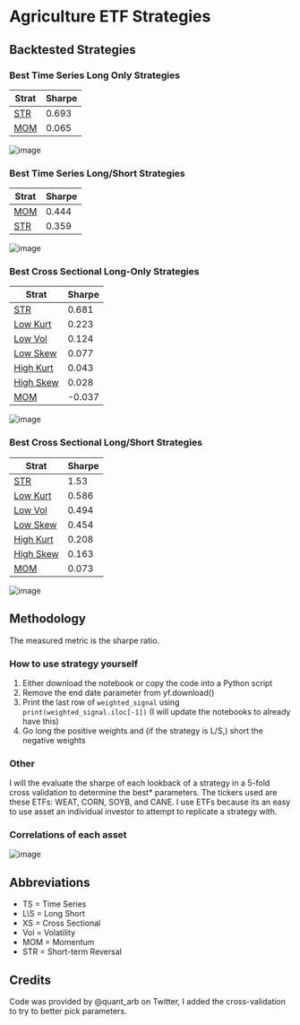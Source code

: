 # Agriculture ETF Strategies

## Backtested Strategies

### Best Time Series Long Only Strategies

| Strat | Sharpe |
|-------|--------|
| [STR][1]   | 0.693  |
| [MOM][2]   | 0.065  |

![image](https://github.com/replacementAI/A-Backtest-A-Day/assets/55959390/b0024e0f-6d63-40dd-97db-3c19acd53fad)

### Best Time Series Long/Short Strategies

| Strat | Sharpe |
|-------|--------|
| [MOM][3]   | 0.444  |
| [STR][4]   | 0.359  |

![image](https://github.com/replacementAI/A-Backtest-A-Day/assets/55959390/c83a9562-0798-44c2-a81e-564e31ace65b)

### Best Cross Sectional Long-Only Strategies

| Strat           | Sharpe |
|-----------------|--------|
| [STR][5]        | 0.681  |
| [Low Kurt][6]   | 0.223  |
| [Low Vol][7]    | 0.124  |
| [Low Skew][8]   | 0.077  |
| [High Kurt][9]  | 0.043  |
| [High Skew][10] | 0.028  |
| [MOM][11]       | -0.037 |

![image](https://github.com/replacementAI/A-Backtest-A-Day/assets/55959390/56e87a5f-4a84-4167-b13a-8e45cc662799)

### Best Cross Sectional Long/Short Strategies

| Strat           | Sharpe |
|-----------------|--------|
| [STR][12]       | 1.53   |
| [Low Kurt][13]  | 0.586  |
| [Low Vol][14]   | 0.494  |
| [Low Skew][15]  | 0.454  |
| [High Kurt][16] | 0.208  |
| [High Skew][17] | 0.163  |
| [MOM][18]       | 0.073  |

![image](https://github.com/replacementAI/A-Backtest-A-Day/assets/55959390/bb2dfc47-968f-493d-9aaa-a5d47af7fd36)


## Methodology
The measured metric is the sharpe ratio.
### How to use strategy yourself
1. Either download the notebook or copy the code into a Python script
2. Remove the end date parameter from yf.download()
3. Print the last row of ```weighted_signal``` using ```print(weighted_signal.iloc[-1])``` (I will update the notebooks to already have this)
4. Go long the positive weights and (if the strategy is L/S,) short the negative weights
### Other
I will the evaluate the sharpe of each lookback of a strategy in a 5-fold cross validation to determine the best* parameters. The tickers used are these ETFs: WEAT, CORN, SOYB, and CANE. I use ETFs because its an easy to use asset an individual investor to attempt to replicate a strategy with.
### Correlations of each asset
![image](https://github.com/replacementAI/A-Backtest-A-Day/assets/55959390/31e4da58-8ddc-46cf-bc42-32f9423a17e5)


## Abbreviations
- TS = Time Series
- L\S = Long Short
- XS = Cross Sectional
- Vol = Volatility
- MOM = Momentum
- STR = Short-term Reversal

## Credits
Code was provided by @quant_arb on Twitter, I added the cross-validation to try to better pick parameters.

[1]: <https://github.com/replacementAI/A-Backtest-A-Day/blob/main/Agriculture/TS%20Long-Only%20STR.ipynb>
[2]: <https://github.com/replacementAI/A-Backtest-A-Day/blob/main/Agriculture/TS%20Long-Only%20MOM.ipynb>

[3]: <https://github.com/replacementAI/A-Backtest-A-Day/blob/main/Agriculture/TS%20L%5CS%20MOM.ipynb>
[4]: <https://github.com/replacementAI/A-Backtest-A-Day/blob/main/Agriculture/TS%20L%5CS%20STR.ipynb>

[5]: <https://github.com/replacementAI/A-Backtest-A-Day/blob/3.0/Agriculture/XS%20Long-Only%20STR.ipynb>
[6]: <https://github.com/replacementAI/A-Backtest-A-Day/blob/3.0/Agriculture/XS%20Long-Only%20Low%20Kurt.ipynb>
[7]: <https://github.com/replacementAI/A-Backtest-A-Day/blob/3.0/Agriculture/XS%20Long-Only%20Low-Vol.ipynb>
[8]: <https://github.com/replacementAI/A-Backtest-A-Day/blob/3.0/Agriculture/XS%20Long-Only%20Low%20Skew.ipynb>
[9]: <https://github.com/replacementAI/A-Backtest-A-Day/blob/3.0/Agriculture/XS%20Long-Only%20High%20Kurt.ipynb>
[10]: <https://github.com/replacementAI/A-Backtest-A-Day/blob/3.0/Agriculture/XS%20Long-Only%20High%20Skew.ipynb>
[11]: <https://github.com/replacementAI/A-Backtest-A-Day/blob/3.0/Agriculture/XS%20Long-Only%20MOM.ipynb>

[12]: <https://github.com/replacementAI/A-Backtest-A-Day/blob/3.0/Agriculture/XS%20L%5CS%20STR.ipynb>
[13]: <https://github.com/replacementAI/A-Backtest-A-Day/blob/3.0/Agriculture/XS%20L%5CS%20Low%20Kurt.ipynb>
[14]: <https://github.com/replacementAI/A-Backtest-A-Day/blob/3.0/Agriculture/XS%20L%5CS%20Low-Vol.ipynb>
[15]: <https://github.com/replacementAI/A-Backtest-A-Day/blob/3.0/Agriculture/XS%20L%5CS%20Low%20Skew.ipynb>
[16]: <https://github.com/replacementAI/A-Backtest-A-Day/blob/3.0/Agriculture/XS%20L%5CS%20High%20Kurt.ipynb>
[17]: <https://github.com/replacementAI/A-Backtest-A-Day/blob/3.0/Agriculture/XS%20L%5CS%20High%20Skew.ipynb>
[18]: <https://github.com/replacementAI/A-Backtest-A-Day/blob/3.0/Agriculture/XS%20L%5CS%20MOM.ipynb>
